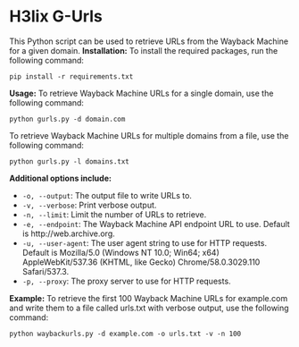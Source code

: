 <h1>H3lix G-Urls</h1>
This Python script can be used to retrieve URLs from the Wayback Machine for a given domain. 
<strong>Installation:</strong> To install the required packages, run the following command:

<p><code>pip install -r requirements.txt</code></p>
<strong>Usage:</strong> To retrieve Wayback Machine URLs for a single domain, use the following command:

<p><code>python gurls.py -d domain.com</code></p>
To retrieve Wayback Machine URLs for multiple domains from a file, use the following command:

<p><code>python gurls.py -l domains.txt</code></p>
<strong>Additional options include:</strong>

<ul>
  <li><code>-o, --output</code>: The output file to write URLs to.</li>
  <li><code>-v, --verbose</code>: Print verbose output.</li>
  <li><code>-n, --limit</code>: Limit the number of URLs to retrieve.</li>
  <li><code>-e, --endpoint</code>: The Wayback Machine API endpoint URL to use. Default is http://web.archive.org.</li>
  <li><code>-u, --user-agent</code>: The user agent string to use for HTTP requests. Default is Mozilla/5.0 (Windows NT 10.0; Win64; x64) AppleWebKit/537.36 (KHTML, like Gecko) Chrome/58.0.3029.110 Safari/537.3.</li>
  <li><code>-p, --proxy</code>: The proxy server to use for HTTP requests.</li>
</ul>
<strong>Example:</strong> To retrieve the first 100 Wayback Machine URLs for example.com and write them to a file called urls.txt with verbose output, use the following command:

<p><code>python waybackurls.py -d example.com -o urls.txt -v -n 100</code></p>
